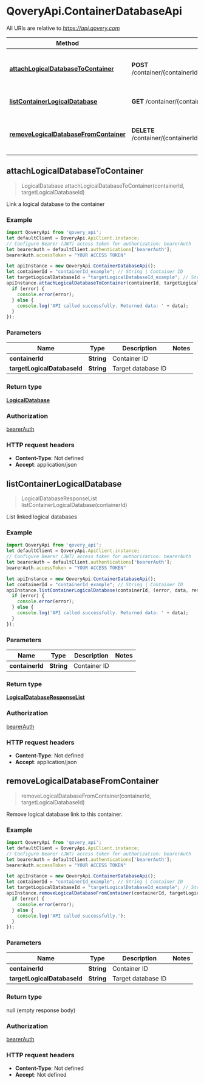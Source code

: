 # QoveryApi.ContainerDatabaseApi

All URIs are relative to *https://api.qovery.com*

Method | HTTP request | Description
------------- | ------------- | -------------
[**attachLogicalDatabaseToContainer**](ContainerDatabaseApi.md#attachLogicalDatabaseToContainer) | **POST** /container/{containerId}/logicalDatabase/{targetLogicalDatabaseId} | Link a logical database to the container
[**listContainerLogicalDatabase**](ContainerDatabaseApi.md#listContainerLogicalDatabase) | **GET** /container/{containerId}/logicalDatabase | List linked logical databases
[**removeLogicalDatabaseFromContainer**](ContainerDatabaseApi.md#removeLogicalDatabaseFromContainer) | **DELETE** /container/{containerId}/logicalDatabase/{targetLogicalDatabaseId} | Remove logical database link to this container.



## attachLogicalDatabaseToContainer

> LogicalDatabase attachLogicalDatabaseToContainer(containerId, targetLogicalDatabaseId)

Link a logical database to the container

### Example

```javascript
import QoveryApi from 'qovery_api';
let defaultClient = QoveryApi.ApiClient.instance;
// Configure Bearer (JWT) access token for authorization: bearerAuth
let bearerAuth = defaultClient.authentications['bearerAuth'];
bearerAuth.accessToken = "YOUR ACCESS TOKEN"

let apiInstance = new QoveryApi.ContainerDatabaseApi();
let containerId = "containerId_example"; // String | Container ID
let targetLogicalDatabaseId = "targetLogicalDatabaseId_example"; // String | Target database ID
apiInstance.attachLogicalDatabaseToContainer(containerId, targetLogicalDatabaseId, (error, data, response) => {
  if (error) {
    console.error(error);
  } else {
    console.log('API called successfully. Returned data: ' + data);
  }
});
```

### Parameters


Name | Type | Description  | Notes
------------- | ------------- | ------------- | -------------
 **containerId** | **String**| Container ID | 
 **targetLogicalDatabaseId** | **String**| Target database ID | 

### Return type

[**LogicalDatabase**](LogicalDatabase.md)

### Authorization

[bearerAuth](../README.md#bearerAuth)

### HTTP request headers

- **Content-Type**: Not defined
- **Accept**: application/json


## listContainerLogicalDatabase

> LogicalDatabaseResponseList listContainerLogicalDatabase(containerId)

List linked logical databases

### Example

```javascript
import QoveryApi from 'qovery_api';
let defaultClient = QoveryApi.ApiClient.instance;
// Configure Bearer (JWT) access token for authorization: bearerAuth
let bearerAuth = defaultClient.authentications['bearerAuth'];
bearerAuth.accessToken = "YOUR ACCESS TOKEN"

let apiInstance = new QoveryApi.ContainerDatabaseApi();
let containerId = "containerId_example"; // String | Container ID
apiInstance.listContainerLogicalDatabase(containerId, (error, data, response) => {
  if (error) {
    console.error(error);
  } else {
    console.log('API called successfully. Returned data: ' + data);
  }
});
```

### Parameters


Name | Type | Description  | Notes
------------- | ------------- | ------------- | -------------
 **containerId** | **String**| Container ID | 

### Return type

[**LogicalDatabaseResponseList**](LogicalDatabaseResponseList.md)

### Authorization

[bearerAuth](../README.md#bearerAuth)

### HTTP request headers

- **Content-Type**: Not defined
- **Accept**: application/json


## removeLogicalDatabaseFromContainer

> removeLogicalDatabaseFromContainer(containerId, targetLogicalDatabaseId)

Remove logical database link to this container.

### Example

```javascript
import QoveryApi from 'qovery_api';
let defaultClient = QoveryApi.ApiClient.instance;
// Configure Bearer (JWT) access token for authorization: bearerAuth
let bearerAuth = defaultClient.authentications['bearerAuth'];
bearerAuth.accessToken = "YOUR ACCESS TOKEN"

let apiInstance = new QoveryApi.ContainerDatabaseApi();
let containerId = "containerId_example"; // String | Container ID
let targetLogicalDatabaseId = "targetLogicalDatabaseId_example"; // String | Target database ID
apiInstance.removeLogicalDatabaseFromContainer(containerId, targetLogicalDatabaseId, (error, data, response) => {
  if (error) {
    console.error(error);
  } else {
    console.log('API called successfully.');
  }
});
```

### Parameters


Name | Type | Description  | Notes
------------- | ------------- | ------------- | -------------
 **containerId** | **String**| Container ID | 
 **targetLogicalDatabaseId** | **String**| Target database ID | 

### Return type

null (empty response body)

### Authorization

[bearerAuth](../README.md#bearerAuth)

### HTTP request headers

- **Content-Type**: Not defined
- **Accept**: Not defined

